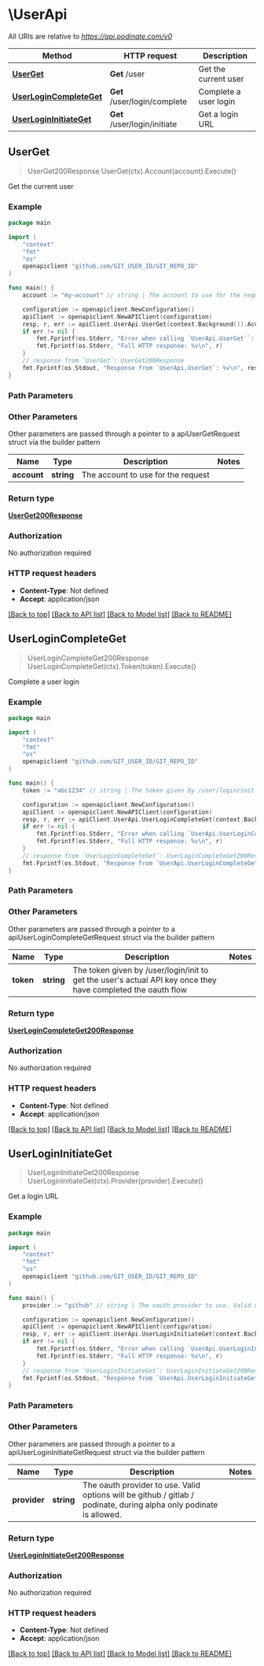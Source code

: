 # \UserApi

All URIs are relative to *https://api.podinate.com/v0*

Method | HTTP request | Description
------------- | ------------- | -------------
[**UserGet**](UserApi.md#UserGet) | **Get** /user | Get the current user
[**UserLoginCompleteGet**](UserApi.md#UserLoginCompleteGet) | **Get** /user/login/complete | Complete a user login
[**UserLoginInitiateGet**](UserApi.md#UserLoginInitiateGet) | **Get** /user/login/initiate | Get a login URL



## UserGet

> UserGet200Response UserGet(ctx).Account(account).Execute()

Get the current user



### Example

```go
package main

import (
    "context"
    "fmt"
    "os"
    openapiclient "github.com/GIT_USER_ID/GIT_REPO_ID"
)

func main() {
    account := "my-account" // string | The account to use for the request

    configuration := openapiclient.NewConfiguration()
    apiClient := openapiclient.NewAPIClient(configuration)
    resp, r, err := apiClient.UserApi.UserGet(context.Background()).Account(account).Execute()
    if err != nil {
        fmt.Fprintf(os.Stderr, "Error when calling `UserApi.UserGet``: %v\n", err)
        fmt.Fprintf(os.Stderr, "Full HTTP response: %v\n", r)
    }
    // response from `UserGet`: UserGet200Response
    fmt.Fprintf(os.Stdout, "Response from `UserApi.UserGet`: %v\n", resp)
}
```

### Path Parameters



### Other Parameters

Other parameters are passed through a pointer to a apiUserGetRequest struct via the builder pattern


Name | Type | Description  | Notes
------------- | ------------- | ------------- | -------------
 **account** | **string** | The account to use for the request | 

### Return type

[**UserGet200Response**](UserGet200Response.md)

### Authorization

No authorization required

### HTTP request headers

- **Content-Type**: Not defined
- **Accept**: application/json

[[Back to top]](#) [[Back to API list]](../README.md#documentation-for-api-endpoints)
[[Back to Model list]](../README.md#documentation-for-models)
[[Back to README]](../README.md)


## UserLoginCompleteGet

> UserLoginCompleteGet200Response UserLoginCompleteGet(ctx).Token(token).Execute()

Complete a user login



### Example

```go
package main

import (
    "context"
    "fmt"
    "os"
    openapiclient "github.com/GIT_USER_ID/GIT_REPO_ID"
)

func main() {
    token := "abc1234" // string | The token given by /user/login/init to get the user's actual API key once they have completed the oauth flow (optional)

    configuration := openapiclient.NewConfiguration()
    apiClient := openapiclient.NewAPIClient(configuration)
    resp, r, err := apiClient.UserApi.UserLoginCompleteGet(context.Background()).Token(token).Execute()
    if err != nil {
        fmt.Fprintf(os.Stderr, "Error when calling `UserApi.UserLoginCompleteGet``: %v\n", err)
        fmt.Fprintf(os.Stderr, "Full HTTP response: %v\n", r)
    }
    // response from `UserLoginCompleteGet`: UserLoginCompleteGet200Response
    fmt.Fprintf(os.Stdout, "Response from `UserApi.UserLoginCompleteGet`: %v\n", resp)
}
```

### Path Parameters



### Other Parameters

Other parameters are passed through a pointer to a apiUserLoginCompleteGetRequest struct via the builder pattern


Name | Type | Description  | Notes
------------- | ------------- | ------------- | -------------
 **token** | **string** | The token given by /user/login/init to get the user&#39;s actual API key once they have completed the oauth flow | 

### Return type

[**UserLoginCompleteGet200Response**](UserLoginCompleteGet200Response.md)

### Authorization

No authorization required

### HTTP request headers

- **Content-Type**: Not defined
- **Accept**: application/json

[[Back to top]](#) [[Back to API list]](../README.md#documentation-for-api-endpoints)
[[Back to Model list]](../README.md#documentation-for-models)
[[Back to README]](../README.md)


## UserLoginInitiateGet

> UserLoginInitiateGet200Response UserLoginInitiateGet(ctx).Provider(provider).Execute()

Get a login URL



### Example

```go
package main

import (
    "context"
    "fmt"
    "os"
    openapiclient "github.com/GIT_USER_ID/GIT_REPO_ID"
)

func main() {
    provider := "github" // string | The oauth provider to use. Valid options will be github / gitlab / podinate, during alpha only podinate is allowed. (optional)

    configuration := openapiclient.NewConfiguration()
    apiClient := openapiclient.NewAPIClient(configuration)
    resp, r, err := apiClient.UserApi.UserLoginInitiateGet(context.Background()).Provider(provider).Execute()
    if err != nil {
        fmt.Fprintf(os.Stderr, "Error when calling `UserApi.UserLoginInitiateGet``: %v\n", err)
        fmt.Fprintf(os.Stderr, "Full HTTP response: %v\n", r)
    }
    // response from `UserLoginInitiateGet`: UserLoginInitiateGet200Response
    fmt.Fprintf(os.Stdout, "Response from `UserApi.UserLoginInitiateGet`: %v\n", resp)
}
```

### Path Parameters



### Other Parameters

Other parameters are passed through a pointer to a apiUserLoginInitiateGetRequest struct via the builder pattern


Name | Type | Description  | Notes
------------- | ------------- | ------------- | -------------
 **provider** | **string** | The oauth provider to use. Valid options will be github / gitlab / podinate, during alpha only podinate is allowed. | 

### Return type

[**UserLoginInitiateGet200Response**](UserLoginInitiateGet200Response.md)

### Authorization

No authorization required

### HTTP request headers

- **Content-Type**: Not defined
- **Accept**: application/json

[[Back to top]](#) [[Back to API list]](../README.md#documentation-for-api-endpoints)
[[Back to Model list]](../README.md#documentation-for-models)
[[Back to README]](../README.md)

